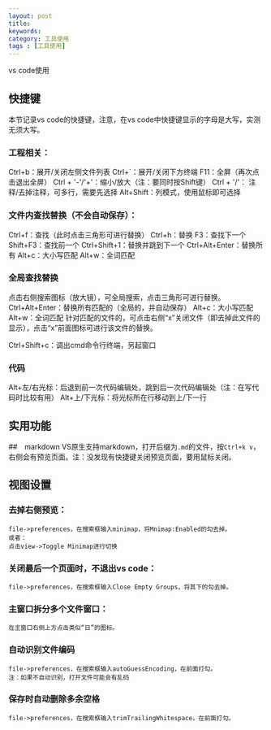 ```yaml
---
layout: post
title:
keywords:
category: 工具使用
tags : [工具使用]
---
```

vs code使用
<!-- more -->
## 快捷键
本节记录vs code的快捷键，注意，在vs code中快捷键显示的字母是大写，实测无须大写。
### 工程相关：
Ctrl+b：展开/关闭左侧文件列表
Ctrl+`：展开/关闭下方终端
F11：全屏（再次点击退出全屏）
Ctrl + '-'/'+'：缩小/放大（注：要同时按Shift键）
Ctrl + '/'： 注释/去掉注释，可多行，需要先选择
Alt+Shift：列模式，使用鼠标即可选择
### 文件内查找替换（不会自动保存）：
Ctrl+f：查找（此时点击三角形可进行替换）
Ctrl+h：替换
F3：查找下一个
Shift+F3：查找前一个
Ctrl+Shift+1：替换并跳到下一个
Ctrl+Alt+Enter：替换所有
Alt+c：大小写匹配
Alt+w：全词匹配

### 全局查找替换
点击右侧搜索图标（放大镜），可全局搜索，点击三角形可进行替换。
Ctrl+Alt+Enter：替换所有匹配的（全局的，并自动保存）
Alt+c：大小写匹配
Alt+w：全词匹配
针对匹配的文件的，可点击右侧“x”关闭文件（即去掉此文件的显示），点击“x”前面图标可进行该文件的替换。

Ctrl+Shift+c：调出cmd命令行终端，另起窗口

### 代码
Alt+左/右光标：后退到前一次代码编辑处，跳到后一次代码编辑处（注：在写代码时比较有用）
Alt+上/下光标：将光标所在行移动到上/下一行

## 实用功能
##　markdown
VS原生支持markdown，打开后缀为`.md`的文件，按`Ctrl+k v`，右侧会有预览页面。注：没发现有快捷键关闭预览页面，要用鼠标关闭。

## 视图设置
### 去掉右侧预览：
```
file->preferences，在搜索框输入minimap，将Mnimap:Enabled的勾去掉。
或者：
点击view->Toggle Minimap进行切换
```

### 关闭最后一个页面时，不退出vs code：
```
file->preferences，在搜索框输入Close Empty Groups，将其下的勾去掉。
```
### 主窗口拆分多个文件窗口：
```
在主窗口右侧上方点击类似“日”的图标。
```

### 自动识别文件编码
```
file->preferences，在搜索框输入autoGuessEncoding，在前面打勾。
注：如果不自动识别，打开文件可能会有乱码
```

### 保存时自动删除多余空格
```
file->preferences，在搜索框输入trimTrailingWhitespace，在前面打勾。
```